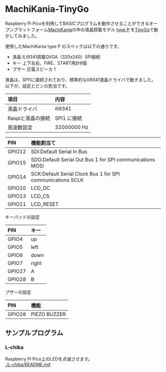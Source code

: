 # MachiKania-TinyGo

Raspberry Pi Picoを利用してBASICプログラムを動作させることができるオープンプラットフォーム[MachiKania](https://github.com/machikania)の中の液晶搭載モデル [type P](http://www.ze.em-net.ne.jp/~kenken/machikania/typep.html) を[TinyGo](https://tinygo.org/)で動かしてみました。  

使用したMachiKania type P のスペックは以下の通りです。  

* 液晶	ILI9341搭載QVGA（320x240）SPI接続
* キー	上下左右、FIRE、START用計6個
* ブザー	圧電スピーカ 1

液晶は、SPI1に接続されており、標準的なili9341液晶ドライバで動きました。  
以下が、設定とピンの割当です。  

| 項目 | 内容 |
|:-----|:-----|
| 液晶ドライバ | ili9341 |
| Raspiと液晶の接続 | SPI1 に接続 |
| 周波数設定 | 32000000 Hz |

| PIN    | 機能割当て |
|:-----|:-----|
| GPIO12 | SDI:Default Serial In Bus |
| GPIO15 | SDO:Default Serial Out Bus   1 for SPI communications MOSI |
| GPIO14 | SCK:Default Serial Clock Bus 1 for SPI communications SCLK |
| GPIO10 | LCD_DC |
| GPIO13 | LCD_CS |
| GPIO11 | LCD_RESET |


キーパッドの設定

| PIN    | キー   |
|:-------|:------ |
| GPIO4  | up     | 
| GPIO5  | left   | 
| GPIO6  | down   | 
| GPIO7  | right  | 
| GPIO27 | A      | 
| GPIO28 | B      | 

ブザーの設定

| PIN    | 機能         |
|:-------|:------------ |
| GPIO28 | PIEZO BUZZER | 



## サンプルプログラム

### L-chika

Raspberry Pi Pico上のLEDを点滅させます。  
[./L-chika/README.md](./L-chika/README.md)